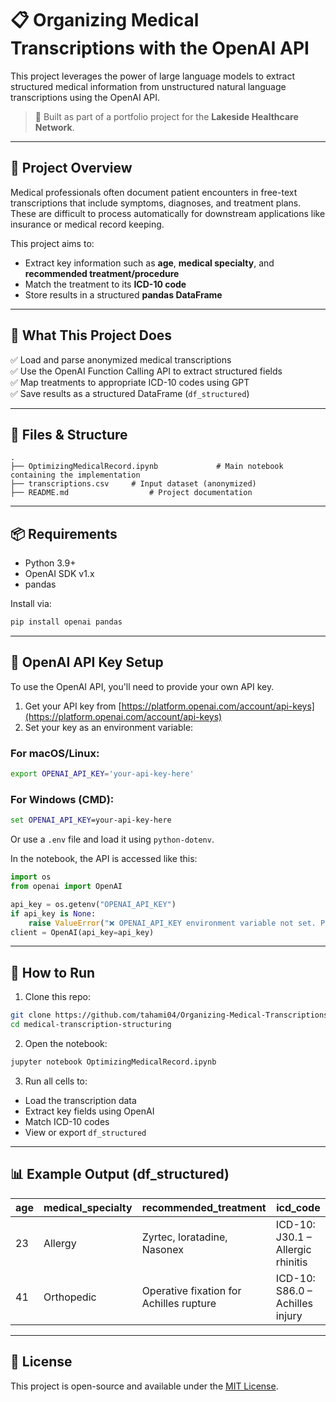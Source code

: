 
# 📋 Organizing Medical Transcriptions with the OpenAI API

This project leverages the power of large language models to extract structured medical information from unstructured natural language transcriptions using the OpenAI API.

> 🔬 Built as part of a portfolio project for the **Lakeside Healthcare Network**.

---

## 🚀 Project Overview

Medical professionals often document patient encounters in free-text transcriptions that include symptoms, diagnoses, and treatment plans. These are difficult to process automatically for downstream applications like insurance or medical record keeping.

This project aims to:
- Extract key information such as **age**, **medical specialty**, and **recommended treatment/procedure**
- Match the treatment to its **ICD-10 code**
- Store results in a structured **pandas DataFrame**

---

## 🧠 What This Project Does

✅ Load and parse anonymized medical transcriptions  
✅ Use the OpenAI Function Calling API to extract structured fields  
✅ Map treatments to appropriate ICD-10 codes using GPT  
✅ Save results as a structured DataFrame (`df_structured`)

---

## 📁 Files & Structure

```
.
├── OptimizingMedicalRecord.ipynb             # Main notebook containing the implementation
├── transcriptions.csv     # Input dataset (anonymized)
├── README.md                  # Project documentation
```

---

## 📦 Requirements

- Python 3.9+
- OpenAI SDK v1.x
- pandas

Install via:

```bash
pip install openai pandas
```

---

## 🔐 OpenAI API Key Setup

To use the OpenAI API, you'll need to provide your own API key.

1. Get your API key from [https://platform.openai.com/account/api-keys](https://platform.openai.com/account/api-keys)
2. Set your key as an environment variable:

### For macOS/Linux:
```bash
export OPENAI_API_KEY='your-api-key-here'
```

### For Windows (CMD):
```cmd
set OPENAI_API_KEY=your-api-key-here
```

Or use a `.env` file and load it using `python-dotenv`.

In the notebook, the API is accessed like this:

```python
import os
from openai import OpenAI

api_key = os.getenv("OPENAI_API_KEY")
if api_key is None:
    raise ValueError("❌ OPENAI_API_KEY environment variable not set. Please add your API key.")
client = OpenAI(api_key=api_key)
```

---

## 🧪 How to Run

1. Clone this repo:
```bash
git clone https://github.com/tahami04/Organizing-Medical-Transcriptions-with-the-OpenAI-API
cd medical-transcription-structuring
```

2. Open the notebook:

```bash
jupyter notebook OptimizingMedicalRecord.ipynb
```

3. Run all cells to:
- Load the transcription data
- Extract key fields using OpenAI
- Match ICD-10 codes
- View or export `df_structured`

---

## 📊 Example Output (df_structured)

| age | medical_specialty       | recommended_treatment                                     | icd_code                        |
|-----|--------------------------|------------------------------------------------------------|----------------------------------|
| 23  | Allergy                  | Zyrtec, loratadine, Nasonex                                | ICD-10: J30.1 – Allergic rhinitis |
| 41  | Orthopedic               | Operative fixation for Achilles rupture                    | ICD-10: S86.0 – Achilles injury   |

---

## 📜 License

This project is open-source and available under the [MIT License](LICENSE).
